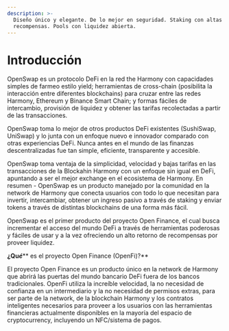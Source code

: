 ```yaml
---
description: >-
  Diseño único y elegante. De lo mejor en seguridad. Staking con altas
  recompensas. Pools con liquidez abierta.
---
```


# Introducción

OpenSwap es un protocolo DeFi en la red the Harmony con capacidades simples de farmeo estilo yield; herramientas de cross-chain (posibilita la interacción entre diferentes blockchains) para cruzar entre las redes Harmony, Ethereum y Binance Smart Chain; y formas fáciles de intercambio, provisión de liquidez y obtener las tarifas recolectadas a partir de las transacciones.&#x20;

OpenSwap toma lo mejor de otros productos DeFi existentes (SushiSwap, UniSwap) y lo junta con un enfoque nuevo e innovador comparado con otras experiencias DeFi. Nunca antes en el mundo de las finanzas descentralizadas fue tan simple, eficiente, transparente y accesible.&#x20;

OpenSwap toma ventaja de la simplicidad, velocidad y bajas tarifas en las transacciones de la Blockahin Harmony con un enfoque sin igual en DeFi, apuntando a ser el mejor exchange en el ecosistema de Harmony. En resumen - OpenSwap es un producto manejado por la comunidad en la network de Harmony que conecta usuarios con todo lo que necesitan para invertir, intercambiar, obtener un ingreso pasivo a través de staking y enviar tokens a través de distintas blockchains de una forma más fácil.&#x20;

OpenSwap es el primer producto del proyecto Open Finance, el cual busca incrementar el acceso del mundo DeFi a través de herramientas poderosas y fáciles de usar y a la vez ofreciendo un alto retorno de recompensas por proveer liquidez.&#x20;

**¿Qu**_**é**_** es el proyecto Open Finance (OpenFi)?**&#x20;

El proyecto Open Finance es un producto único en la network de Harmony que abrirá las puertas del mundo bancario DeFi fuera de los bancos tradicionales. OpenFi utiliza la increíble velocidad, la no necesidad de confianza en un intermediario y la no necesidad de permisos extras, para ser parte de la network, de la blockchain Harmony y los contratos inteligentes necesarios para proveer a los usuarios con las herramientas financieras actualmente disponibles en la mayoría del espacio de cryptocurrency, incluyendo un NFC/sistema de pagos.
